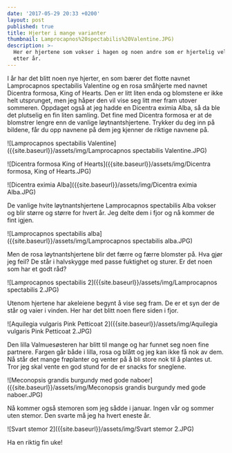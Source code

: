 ```yaml
---
date: '2017-05-29 20:33 +0200'
layout: post
published: true
title: Hjerter i mange varianter
thumbnail: Lamprocapnos%20spectabilis%20Valentine.JPG)
description: >-
  Her er hjertene som vokser i hagen og noen andre som er hjertelig velkommen år
  etter år.
---
```


I år har det blitt noen nye hjerter, en som bærer det flotte navnet Lamprocapnos spectabilis Valentine og en rosa småhjerte med navnet Dicentra formosa, King of Hearts. Den er litt liten enda og blomstene er ikke helt utsprunget, men jeg håper den vil vise seg litt mer fram utover sommeren. Oppdaget også at jeg hadde en Dicentra eximia Alba, så da ble det plutselig en fin liten samling. Det fine med Dicentra formosa er at de blomstrer lengre enn de vanlige løytnantshjertene. Trykker du deg inn på bildene, får du opp navnene på dem jeg kjenner de riktige navnene på.

![Lamprocapnos spectabilis Valentine]({{site.baseurl}}/assets/img/Lamprocapnos spectabilis Valentine.JPG)

![Dicentra formosa King of Hearts]({{site.baseurl}}/assets/img/Dicentra formosa, King of Hearts.JPG)

![Dicentra eximia Alba]({{site.baseurl}}/assets/img/Dicentra eximia Alba.JPG)

<!--more-->

De vanlige hvite løytnantshjertene Lamprocapnos spectabilis Alba vokser og blir større og større for hvert år. Jeg delte dem i fjor og nå kommer de fint igjen. 

![Lamprocapnos spectabilis alba]({{site.baseurl}}/assets/img/Lamprocapnos spectabilis alba.JPG)

Men de rosa løytnantshjertene blir det færre og færre blomster på. Hva gjør jeg feil? De står i halvskygge med passe fuktighet og sturer. Er det noen som har et godt råd? 

![Lamprocapnos spectabilis 2]({{site.baseurl}}/assets/img/Lamprocapnos spectabilis 2.JPG)

Utenom hjertene har akeleiene begynt å vise seg fram. De er et syn der de står og vaier i vinden. Her har det blitt noen flere siden i fjor. 

![Aquilegia vulgaris Pink Petticoat 2]({{site.baseurl}}/assets/img/Aquilegia vulgaris Pink Petticoat 2.JPG)

Den lilla Valmuesøsteren har blitt til mange og har funnet seg noen fine partnere. Fargen går både i lilla, rosa og blått og jeg kan ikke få nok av dem. Nå står det mange frøplanter og venter på å bli store nok til å plantes ut. Tror jeg skal vente en god stund for de er snacks for sneglene. 

![Meconopsis grandis burgundy med gode naboer]({{site.baseurl}}/assets/img/Meconopsis grandis burgundy med gode naboer.JPG)

Nå kommer også stemoren som jeg sådde i januar. Ingen vår og sommer uten stemor. Den svarte må jeg ha hvert eneste år. 

![Svart stemor 2]({{site.baseurl}}/assets/img/Svart stemor 2.JPG)

Ha en riktig fin uke!

